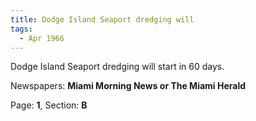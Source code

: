 ```yaml
---  
title: Dodge Island Seaport dredging will  
tags:  
  - Apr 1966  
---  
```

  
Dodge Island Seaport dredging will start in 60 days.  
  
Newspapers: **Miami Morning News or The Miami Herald**  
  
Page: **1**, Section: **B** 
